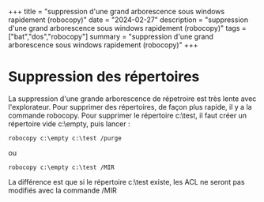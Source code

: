 +++
title = "suppression d'une grand arborescence sous windows rapidement (robocopy)"
date = "2024-02-27"
description = "suppression d'une grand arborescence sous windows rapidement (robocopy)"
tags = ["bat","dos","robocopy"]
summary = "suppression d'une grand arborescence sous windows rapidement (robocopy)"
+++
# Suppression des répertoires

La suppression d'une grande arborescence de répetroire est très lente avec l'explorateur. 
Pour supprimer des répertoires, de façon plus rapide, il y a la commande robocopy.
Pour supprimer le répertoire c:\test, il faut créer un répertoire vide c:\empty, puis lancer :
```batch
robocopy c:\empty c:\test /purge
```
ou
```batch
robocopy c:\empty c:\test /MIR
```

La différence est que si le répertoire c:\test existe, les ACL ne seront pas modifiés avec la commande /MIR
                    